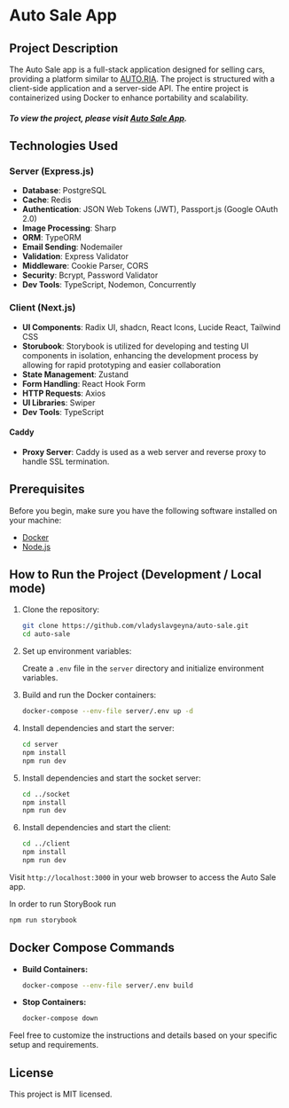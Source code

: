 # Auto Sale App

## Project Description

The Auto Sale app is a full-stack application designed for selling cars, providing a platform similar to [AUTO.RIA](https://auto.ria.com/uk/). The project is structured with a client-side application and a server-side API. The entire project is containerized using Docker to enhance portability and scalability.

##### To view the project, please visit [Auto Sale App](https://auto-sale.anyeg.me).

## Technologies Used

### Server (Express.js)

- **Database**: PostgreSQL
- **Cache**: Redis
- **Authentication**: JSON Web Tokens (JWT), Passport.js (Google OAuth 2.0)
- **Image Processing**: Sharp
- **ORM**: TypeORM
- **Email Sending**: Nodemailer
- **Validation**: Express Validator
- **Middleware**: Cookie Parser, CORS
- **Security**: Bcrypt, Password Validator
- **Dev Tools**: TypeScript, Nodemon, Concurrently

### Client (Next.js)

- **UI Components**: Radix UI, shadcn, React Icons, Lucide React, Tailwind CSS
- **Storubook**: Storybook is utilized for developing and testing UI components in isolation, enhancing the development process by allowing for rapid prototyping and easier collaboration
- **State Management**: Zustand
- **Form Handling**: React Hook Form
- **HTTP Requests**: Axios
- **UI Libraries**: Swiper
- **Dev Tools**: TypeScript

#### Caddy

- **Proxy Server**: Caddy is used as a web server and reverse proxy to handle SSL termination.

## Prerequisites

Before you begin, make sure you have the following software installed on your machine:

- [Docker](https://www.docker.com/get-started)
- [Node.js](https://nodejs.org/)

## How to Run the Project (Development / Local mode)

1. Clone the repository:

   ```bash
   git clone https://github.com/vladyslavgeyna/auto-sale.git
   cd auto-sale
   ```

2. Set up environment variables:

   Create a `.env` file in the `server` directory and initialize environment variables.

3. Build and run the Docker containers:

   ```bash
   docker-compose --env-file server/.env up -d
   ```

4. Install dependencies and start the server:

   ```bash
   cd server
   npm install
   npm run dev
   ```

5. Install dependencies and start the socket server:

   ```bash
   cd ../socket
   npm install
   npm run dev
   ```

6. Install dependencies and start the client:

   ```bash
   cd ../client
   npm install
   npm run dev
   ```

Visit `http://localhost:3000` in your web browser to access the Auto Sale app.

In order to run StoryBook run

```bash
npm run storybook
```

## Docker Compose Commands

- **Build Containers:**

  ```bash
  docker-compose --env-file server/.env build
  ```

- **Stop Containers:**
  ```bash
  docker-compose down
  ```

Feel free to customize the instructions and details based on your specific setup and requirements.

## License

This project is MIT licensed.
